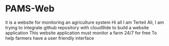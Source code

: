 # PAMS-Web
it is a website for monitoring an agriculture system
Hi all
I am Terteil Ali,
I am trying to integrate github repository with cloud9ide to build a website application
This website application must monitor a farm 24/7 for free 
To help farmers have a user friendly interface 
